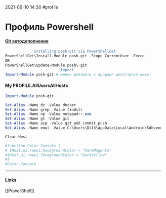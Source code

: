 2021-06-10 14:30
#profile
# Профиль Powershell
#### [Git автодополнение](https://github.com/dahlbyk/posh-git)
```powershell
			'Installing posh-git via PowerShellGet'
PowerShellGet\Install-Module posh-git -Scope CurrentUser -Force
OR
PowerShellGet\Update-Module posh\-git
						'Import'
Import-Module posh-git # можно добавить в профаил шелл(читай ниже)
```
####  My PROFILE.AllUsersAllHosts
```powershell
Import-Module posh-git

Set-Alias -Name dc -Value docker
Set-Alias -Name grep -Value findstr
Set-Alias -Name np -Value notepad++.exe
Set-Alias -Name gt -Value git
Set-Alias -Name acp -Value git_add_commit_push
Set-Alias -Name emul -Value C:\Users\Di13\AppData\Local\Android\Sdk\emulator\emulator.exe

Clear-Host

#function Color-Console {
# $Host.ui.rawui.backgroundcolor = "DarkMagenta"
#$Host.ui.rawui.foregroundcolor = "DarkYellow"
#}
#Color-Console
```
_____________
#### Links
[[PowerShell]]